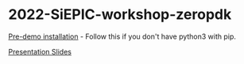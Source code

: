 # 2022-SiEPIC-workshop-zeropdk


[Pre-demo installation](https://tlima.me/2022-SiEPIC-workshop-zeropdk/presentation/Demo%20Preparation.html) - Follow this if you don't have python3 with pip.

[Presentation Slides](https://tlima.me/2022-SiEPIC-workshop-zeropdk/presentation/1.%20Presentation.slides.html)
